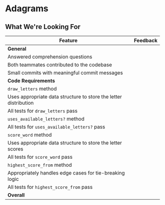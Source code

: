 # Adagrams
## What We're Looking For

Feature | Feedback
--- | ---
**General** |
Answered comprehension questions |
Both teammates contributed to the codebase |
Small commits with meaningful commit messages |
**Code Requirements** |
`draw_letters` method |
Uses appropriate data structure to store the letter distribution |
All tests for `draw_letters` pass |
`uses_available_letters?` method |
All tests for `uses_available_letters?` pass |
`score_word` method |
Uses appropriate data structure to store the letter scores |
All tests for `score_word` pass |
`highest_score_from` method |
Appropriately handles edge cases for tie-breaking logic |
All tests for `highest_score_from` pass |
**Overall** |
